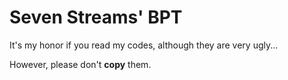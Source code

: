 # Seven Streams' BPT
It's my honor if you read my codes, although they are very ugly...

However, please don't **copy** them.